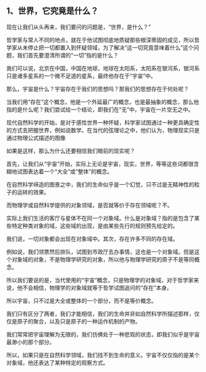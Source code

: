 <h2>1、世界，它究竟是什么？</h2><p data-pid="JN2RNl8P">现在让我们从头再来，我们要问的问题是，“世界，是什么？”</p><p data-pid="FFYUeSGa">哲学家与常人不同的地点，就在于他试图彻底地质疑那些根深蒂固的成见，所以哲学家从未停止把一切都置入到怀疑领域，为了解决“这一切究竟意味着什么”这个问题，我们首先要澄清所谓的“一切”指的是什么？</p><p data-pid="vaOhBbPw">我们可以说，北京在中国，中国在地球，地球在太阳系，太阳系在银河系，银河系只是诸多星系的一个微不足道的星系，最终他存在于“宇宙”中。</p><p data-pid="cMSLRDwr">那么，宇宙是什么？宇宙存在于我们的思想吗？那我们的思想存在于何处呢？</p><p data-pid="Y-Klma5T">当我们用“存在”这个概念，他是一个外延最广的概念，也是最抽象的概念，那么他指的是什么呢？我们尝试给一个结论，即我们在“无”中，宇宙在一片空无之中。</p><p data-pid="ahGmRHwZ">现代自然科学的开始，是对于感性世界一种怀疑，科学家试图通过一种更具确定性的方式去把握世界，例如说数学。在当代的弦理论之中，他们认为，物理现实只是通过物理公式描述的图像</p><p data-pid="CM_yZvDp">如果是这样，那么为什么还要相信我们眼前的现实呢？</p><p data-pid="3gbyzNfA">首先，让我们从“宇宙”开始，实际上无论是宇宙，现实，世界，等等这些词都很含糊地试图表达着一个“大全”或“整体”的概念。</p><p data-pid="0lxON2iW">在自然科学缔造的图景之中，我们的生命似乎是一个幻觉，只不过是无精神性的粒子的运转的效果。</p><p data-pid="tjgXYbjL">而物理学或自然科学提供的对象领域，是否就等价于存在领域呢？不。</p><p data-pid="fN-UX-FL">实际上我们生活的客厅与星体不在同一个对象域。什么是对象域？指的是包含了某些特定种类对象的域，这些域的出现，是由某些先行的规则预先给定的。</p><p data-pid="JXBInj6l">我们说，一切对象都会出现在对象域中。其次，存在许多不同的存在域。</p><p data-pid="I1072yZ4">例如说，我们领票然后排队，试图到市政厅去办事情，这也是一个对象域。但是这个对象域的对象，不是物理学研究的对象，所以他与物理学研究的原子不是等同概念。</p><p data-pid="8z0mnwvq">所以我们要说的是，当代使用的“宇宙”概念，只是物理学的对象域，对于哲学家来说，他不会相信，物理学的对象域就等于哲学试图追问的“存在”本身。</p><p data-pid="UHt5hmDF">所以宇宙，只不过是大全或整体的一个部分，而不是等价概念。</p><p data-pid="ObhicWdZ">我们只有区分了两者，我们才能相信，我们的生命并非如自然科学所描述那样，仅仅是原子的聚合，以及只是原子的一种运作机制的产物。</p><p data-pid="dgo3bF-E">我们常常把宇宙理解为无限的，我们仿佛处于一种悲观的状态，即我们似乎是宇宙最渺小的那个部分。</p><p data-pid="pU6rAHck">所以，如果只是在自然科学领域，我们找不到生命的意义。宇宙不仅仅指的是某个对象域，他还表达了某种特定的观察方式。</p><p></p><p></p><p></p><p></p><p></p><p></p>